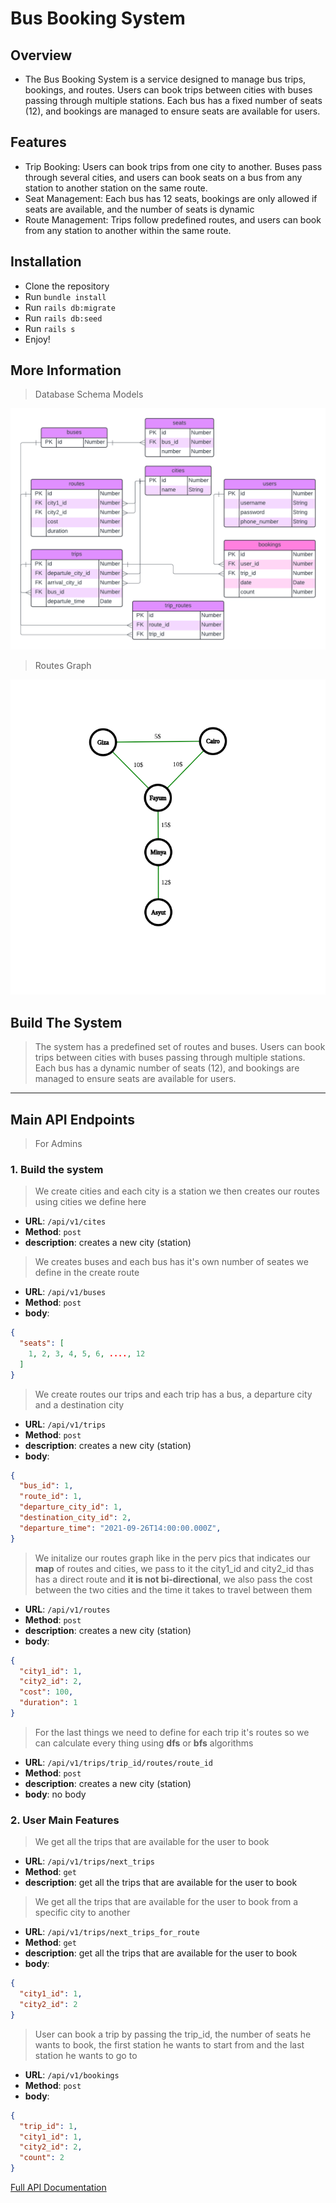 # Bus Booking System

## Overview
* The Bus Booking System is a service designed to manage bus trips, bookings, and routes. Users can book trips between cities with buses passing through multiple stations. Each bus has a fixed number of seats (12), and bookings are managed to ensure seats are available for users.

## Features
* Trip Booking: Users can book trips from one city to another. Buses pass through several cities, and users can book seats on a bus from any station to another station on the same route.
* Seat Management: Each bus has 12 seats, bookings are only allowed if seats are available, and the number of seats is dynamic
* Route Management: Trips follow predefined routes, and users can book from any station to another within the same route.


## Installation
* Clone the repository
* Run `bundle install`
* Run `rails db:migrate`
* Run `rails db:seed`
* Run `rails s`
* Enjoy!

## More Information

> Database Schema Models
 
![Model](./public/model.png)

> Routes Graph

![Routes](./public/Graph.png)

## Build The System

> The system has a predefined set of routes and buses. Users can book trips between cities with buses passing through multiple stations. Each bus has a dynamic  number of seats (12), and bookings are managed to ensure seats are available for users.

---

## Main API Endpoints

> For Admins

### 1. Build the system

> We create cities and each city is a station we then creates our routes using cities we define here
* **URL**: `/api/v1/cites`
* **Method**: `post`
* **description**: creates a new city (station)
  
> We creates buses and each bus has it's own number of seates we define in the create route
* **URL**: `/api/v1/buses`
* **Method**: `post`
* **body**: 
```json
{
  "seats": [
    1, 2, 3, 4, 5, 6, ...., 12
  ]
}
```

> We create routes our trips and each trip has a bus, a departure city and a destination city
* **URL**: `/api/v1/trips`
* **Method**: `post`
* **description**: creates a new city (station)
* **body**: 
```json
{
  "bus_id": 1,
  "route_id": 1,
  "departure_city_id": 1,
  "destination_city_id": 2,
  "departure_time": "2021-09-26T14:00:00.000Z",
}
```

> We initalize our routes graph like in the perv pics that indicates our **map** of routes and cities, we pass to it the city1_id and city2_id thas has a direct route and **it is not bi-directional**, we also pass the cost between the two cities and the time it takes to travel between them
* **URL**: `/api/v1/routes`
* **Method**: `post`
* **description**: creates a new city (station)
* **body**: 
```json
{
  "city1_id": 1,
  "city2_id": 2,
  "cost": 100,
  "duration": 1
}
```

> For the last things we need to define for each trip it's routes so we can calculate every thing using **dfs** or **bfs** algorithms
* **URL**: `/api/v1/trips/trip_id/routes/route_id`
* **Method**: `post`
* **description**: creates a new city (station)
* **body**: no body

### 2. User Main Features

> We get all the trips that are available for the user to book
* **URL**: `/api/v1/trips/next_trips`
* **Method**: `get`
* **description**: get all the trips that are available for the user to book
  
> We get all the trips that are available for the user to book from a specific city to another
* **URL**: `/api/v1/trips/next_trips_for_route`
* **Method**: `get`
* **description**: get all the trips that are available for the user to book
* **body**: 
```json
{
  "city1_id": 1,
  "city2_id": 2
}
```
  
> User can book a trip by passing the trip_id, the number of seats he wants to book, the first station he wants to start from and the last station he wants to go to
* **URL**: `/api/v1/bookings`
* **Method**: `post`
* **body**: 
```json
{
  "trip_id": 1,
  "city1_id": 1,
  "city2_id": 2,  
  "count": 2
}
```

[Full API Documentation](https://documenter.getpostman.com/view/29993767/2sA3kUG2U7)


